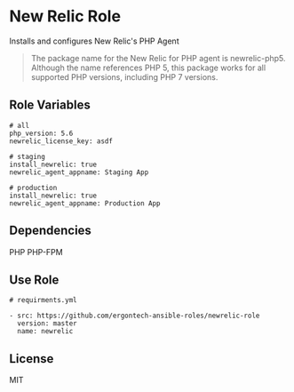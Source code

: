 New Relic Role
=========

Installs and configures New Relic's PHP Agent

> The package name for the New Relic for PHP agent is newrelic-php5. Although the name references PHP 5, this package works for all supported PHP versions, including PHP 7 versions.


Role Variables
--------------

```
# all
php_version: 5.6
newrelic_license_key: asdf

# staging
install_newrelic: true
newrelic_agent_appname: Staging App

# production
install_newrelic: true
newrelic_agent_appname: Production App
```

Dependencies
------------

PHP
PHP-FPM


Use Role
----------------

```
# requirments.yml

- src: https://github.com/ergontech-ansible-roles/newrelic-role
  version: master
  name: newrelic
```

License
-------

MIT
